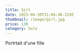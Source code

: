```yaml
---
title: Girl
date: 2023-04-30T21:04:46.219Z
thumbnail: /image/girl.jpg
price: 130
category: Solo
---
```

P﻿ortrtait d'une fille